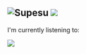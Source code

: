 ![Supesu](https://komarev.com/ghpvc/?username=supesu&color=lightgray&style=flat-square)
[<img src="https://img.shields.io/badge/linkedin-%230077B5.svg?&style=flat-square&logo=linkedin&logoColor=white" />](https://www.linkedin.com/in/kian-merchant-860a73206/)
---
I'm currently listening to:

![](https://supesu-5sj5h6a7v-supesu.vercel.app/api/spotify-playing)
